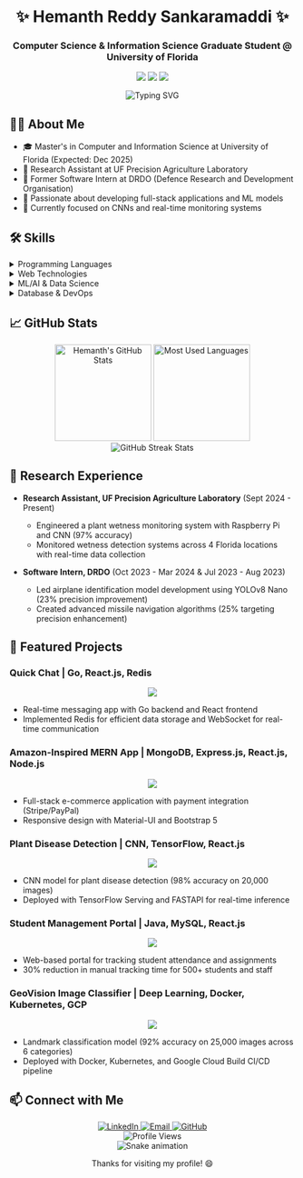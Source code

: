 <h1 align="center">✨ Hemanth Reddy Sankaramaddi ✨</h1>
<h3 align="center">Computer Science & Information Science Graduate Student @ University of Florida</h3>

<p align="center">
  <a href="mailto:hemanth1729hr@gmail.com"><img src="https://img.shields.io/badge/Email-hemanth1729hr%40gmail.com-D14836?style=for-the-badge&logo=gmail&logoColor=white"/></a>
  <a href="https://www.linkedin.com/in/Hemanth-Reddy-UF"><img src="https://img.shields.io/badge/LinkedIn-0077B5?style=for-the-badge&logo=linkedin&logoColor=white"/></a>
  <a href="tel:+13527090044"><img src="https://img.shields.io/badge/Phone-%2B1%20352--709--0044-green?style=for-the-badge&logo=phone&logoColor=white"/></a>
</p>

<p align="center">
  <img src="https://readme-typing-svg.herokuapp.com?font=Fira+Code&pause=1000&color=6E56F7&center=true&vCenter=true&width=435&lines=Machine+Learning+Enthusiast;Full+Stack+Developer;Research+Assistant;Problem+Solver" alt="Typing SVG" />
</p>

## 👨‍💻 About Me

- 🎓 Master's in Computer and Information Science at University of Florida (Expected: Dec 2025)
- 🔬 Research Assistant at UF Precision Agriculture Laboratory
- 💼 Former Software Intern at DRDO (Defence Research and Development Organisation)
- 🚀 Passionate about developing full-stack applications and ML models
- 🌱 Currently focused on CNNs and real-time monitoring systems

## 🛠️ Skills

<details>
<summary>Programming Languages</summary>
<br>
<p align="left">
  <img src="https://img.shields.io/badge/C%2B%2B-00599C?style=for-the-badge&logo=c%2B%2B&logoColor=white" alt="C++" />
  <img src="https://img.shields.io/badge/C-00599C?style=for-the-badge&logo=c&logoColor=white" alt="C" />
  <img src="https://img.shields.io/badge/Java-ED8B00?style=for-the-badge&logo=java&logoColor=white" alt="Java" />
  <img src="https://img.shields.io/badge/Python-3776AB?style=for-the-badge&logo=python&logoColor=white" alt="Python" />
  <img src="https://img.shields.io/badge/JavaScript-F7DF1E?style=for-the-badge&logo=javascript&logoColor=black" alt="JavaScript" />
  <img src="https://img.shields.io/badge/Go-00ADD8?style=for-the-badge&logo=go&logoColor=white" alt="Go" />
  <img src="https://img.shields.io/badge/R-276DC3?style=for-the-badge&logo=r&logoColor=white" alt="R" />
</p>
</details>

<details>
<summary>Web Technologies</summary>
<br>
<p align="left">
  <img src="https://img.shields.io/badge/HTML5-E34F26?style=for-the-badge&logo=html5&logoColor=white" alt="HTML5" />
  <img src="https://img.shields.io/badge/CSS3-1572B6?style=for-the-badge&logo=css3&logoColor=white" alt="CSS3" />
  <img src="https://img.shields.io/badge/React-20232A?style=for-the-badge&logo=react&logoColor=61DAFB" alt="React.js" />
  <img src="https://img.shields.io/badge/Node.js-43853D?style=for-the-badge&logo=node.js&logoColor=white" alt="Node.js" />
  <img src="https://img.shields.io/badge/Express.js-404D59?style=for-the-badge&logo=express&logoColor=white" alt="Express.js" />
  <img src="https://img.shields.io/badge/Angular-DD0031?style=for-the-badge&logo=angular&logoColor=white" alt="Angular" />
  <img src="https://img.shields.io/badge/Bootstrap-563D7C?style=for-the-badge&logo=bootstrap&logoColor=white" alt="Bootstrap" />
  <img src="https://img.shields.io/badge/Material--UI-0081CB?style=for-the-badge&logo=material-ui&logoColor=white" alt="Material-UI" />
</p>
</details>

<details>
<summary>ML/AI & Data Science</summary>
<br>
<p align="left">
  <img src="https://img.shields.io/badge/TensorFlow-FF6F00?style=for-the-badge&logo=tensorflow&logoColor=white" alt="TensorFlow" />
  <img src="https://img.shields.io/badge/PyTorch-EE4C2C?style=for-the-badge&logo=pytorch&logoColor=white" alt="PyTorch" />
  <img src="https://img.shields.io/badge/Keras-D00000?style=for-the-badge&logo=keras&logoColor=white" alt="Keras" />
  <img src="https://img.shields.io/badge/Pandas-150458?style=for-the-badge&logo=pandas&logoColor=white" alt="Pandas" />
  <img src="https://img.shields.io/badge/NumPy-013243?style=for-the-badge&logo=numpy&logoColor=white" alt="NumPy" />
  <img src="https://img.shields.io/badge/Ultralytics-3776AB?style=for-the-badge&logo=yolo&logoColor=white" alt="Ultralytics" />
  <img src="https://img.shields.io/badge/Power_BI-F2C811?style=for-the-badge&logo=powerbi&logoColor=black" alt="Power BI" />
  <img src="https://img.shields.io/badge/Tableau-E97627?style=for-the-badge&logo=tableau&logoColor=white" alt="Tableau" />
</p>
</details>

<details>
<summary>Database & DevOps</summary>
<br>
<p align="left">
  <img src="https://img.shields.io/badge/MySQL-4479A1?style=for-the-badge&logo=mysql&logoColor=white" alt="MySQL" />
  <img src="https://img.shields.io/badge/MongoDB-4EA94B?style=for-the-badge&logo=mongodb&logoColor=white" alt="MongoDB" />
  <img src="https://img.shields.io/badge/Redis-DC382D?style=for-the-badge&logo=redis&logoColor=white" alt="Redis" />
  <img src="https://img.shields.io/badge/Docker-2496ED?style=for-the-badge&logo=docker&logoColor=white" alt="Docker" />
  <img src="https://img.shields.io/badge/Kubernetes-326CE5?style=for-the-badge&logo=kubernetes&logoColor=white" alt="Kubernetes" />
  <img src="https://img.shields.io/badge/AWS-232F3E?style=for-the-badge&logo=amazon-aws&logoColor=white" alt="AWS" />
  <img src="https://img.shields.io/badge/GCP-4285F4?style=for-the-badge&logo=google-cloud&logoColor=white" alt="GCP" />
  <img src="https://img.shields.io/badge/Git-F05032?style=for-the-badge&logo=git&logoColor=white" alt="Git" />
</p>
</details>

## 📈 GitHub Stats

<div align="center">
  <img src="https://github-readme-stats.vercel.app/api?username=S-HEMANTH-REDDY&show_icons=true&count_private=true&hide_border=true&title_color=6E56F7&icon_color=F7DF1E&text_color=FFFFFF&bg_color=0D1117" alt="Hemanth's GitHub Stats" height="170px" />
  <img src="https://github-readme-stats.vercel.app/api/top-langs/?username=S-HEMANTH-REDDY&layout=compact&hide_border=true&title_color=6E56F7&text_color=FFFFFF&bg_color=0D1117" height="170px" alt="Most Used Languages" />
</div>

<div align="center">
  <img src="https://github-readme-streak-stats.herokuapp.com/?user=S-HEMANTH-REDDY&theme=github-dark&hide_border=true&stroke=6E56F7&background=0D1117" alt="GitHub Streak Stats" />
</div>

## 🔬 Research Experience

- **Research Assistant, UF Precision Agriculture Laboratory** (Sept 2024 - Present)
  - Engineered a plant wetness monitoring system with Raspberry Pi and CNN (97% accuracy)
  - Monitored wetness detection systems across 4 Florida locations with real-time data collection

- **Software Intern, DRDO** (Oct 2023 - Mar 2024 & Jul 2023 - Aug 2023)
  - Led airplane identification model development using YOLOv8 Nano (23% precision improvement)
  - Created advanced missile navigation algorithms (25% targeting precision enhancement)

## 🚀 Featured Projects

### Quick Chat | Go, React.js, Redis
<div align="center">
  <a href="https://github.com/S-HEMANTH-REDDY/Quick-Chat">
    <img src="https://github-readme-stats.vercel.app/api/pin/?username=S-HEMANTH-REDDY&repo=Quick-Chat&title_color=6E56F7&icon_color=F7DF1E&text_color=FFFFFF&bg_color=0D1117&hide_border=true" />
  </a>
</div>

- Real-time messaging app with Go backend and React frontend
- Implemented Redis for efficient data storage and WebSocket for real-time communication

### Amazon-Inspired MERN App | MongoDB, Express.js, React.js, Node.js
<div align="center">
  <a href="https://github.com/S-HEMANTH-REDDY/Amazon-Inspired-MERN">
    <img src="https://github-readme-stats.vercel.app/api/pin/?username=S-HEMANTH-REDDY&repo=Amazon-Inspired-MERN&title_color=6E56F7&icon_color=F7DF1E&text_color=FFFFFF&bg_color=0D1117&hide_border=true" />
  </a>
</div>

- Full-stack e-commerce application with payment integration (Stripe/PayPal)
- Responsive design with Material-UI and Bootstrap 5

### Plant Disease Detection | CNN, TensorFlow, React.js
<div align="center">
  <a href="https://github.com/S-HEMANTH-REDDY/Plant-Disease-Detection">
    <img src="https://github-readme-stats.vercel.app/api/pin/?username=S-HEMANTH-REDDY&repo=Plant-Disease-Detection&title_color=6E56F7&icon_color=F7DF1E&text_color=FFFFFF&bg_color=0D1117&hide_border=true" />
  </a>
</div>

- CNN model for plant disease detection (98% accuracy on 20,000 images)
- Deployed with TensorFlow Serving and FASTAPI for real-time inference

### Student Management Portal | Java, MySQL, React.js
<div align="center">
  <a href="https://github.com/S-HEMANTH-REDDY/Student-Management-Portal">
    <img src="https://github-readme-stats.vercel.app/api/pin/?username=S-HEMANTH-REDDY&repo=Student-Management-Portal&title_color=6E56F7&icon_color=F7DF1E&text_color=FFFFFF&bg_color=0D1117&hide_border=true" />
  </a>
</div>

- Web-based portal for tracking student attendance and assignments
- 30% reduction in manual tracking time for 500+ students and staff

### GeoVision Image Classifier | Deep Learning, Docker, Kubernetes, GCP
<div align="center">
  <a href="https://github.com/S-HEMANTH-REDDY/GeoVision-Classifier">
    <img src="https://github-readme-stats.vercel.app/api/pin/?username=S-HEMANTH-REDDY&repo=GeoVision-Classifier&title_color=6E56F7&icon_color=F7DF1E&text_color=FFFFFF&bg_color=0D1117&hide_border=true" />
  </a>
</div>

- Landmark classification model (92% accuracy on 25,000 images across 6 categories)
- Deployed with Docker, Kubernetes, and Google Cloud Build CI/CD pipeline

## 📫 Connect with Me

<div align="center">
  <a href="https://www.linkedin.com/in/Hemanth-Reddy-UF">
    <img src="https://img.shields.io/badge/LinkedIn-0077B5?style=for-the-badge&logo=linkedin&logoColor=white" alt="LinkedIn" />
  </a>
  <a href="mailto:hemanth1729hr@gmail.com">
    <img src="https://img.shields.io/badge/Email-D14836?style=for-the-badge&logo=gmail&logoColor=white" alt="Email" />
  </a>
  <a href="https://github.com/S-HEMANTH-REDDY">
    <img src="https://img.shields.io/badge/GitHub-100000?style=for-the-badge&logo=github&logoColor=white" alt="GitHub" />
  </a>
</div>

<div align="center">
  <img src="https://komarev.com/ghpvc/?username=S-HEMANTH-REDDY&color=6E56F7&style=flat-square" alt="Profile Views" />
</div>

<div align="center">
  <img src="https://github.com/S-HEMANTH-REDDY/S-HEMANTH-REDDY/blob/output/github-contribution-grid-snake-dark.svg" alt="Snake animation" />
</div>

<div align="center">
  <p>Thanks for visiting my profile! 😄</p>
</div>
